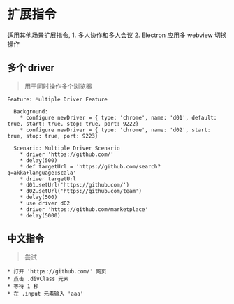 # 扩展指令

适用其他场景扩展指令, 1. 多人协作和多人会议  2. Electron 应用多 webview 切换操作

## 多个 driver

> 用于同时操作多个浏览器

```
Feature: Multiple Driver Feature

  Background:
    * configure newDriver = { type: 'chrome', name: 'd01', default: true, start: true, stop: true, port: 9222}
    * configure newDriver = { type: 'chrome', name: 'd02', start: true, stop: true, port: 9223}

  Scenario: Multiple Driver Scenario
    * driver 'https://github.com/'
    * delay(500)
    * def targetUrl = 'https://github.com/search?q=akka+language:scala'
    * driver targetUrl
    * d01.setUrl('https://github.com/')
    * d02.setUrl('https://github.com/team')
    * delay(500)
    * use driver d02
    * driver 'https://github.com/marketplace'
    * delay(5000)
```

## 中文指令

> 尝试

```
* 打开 'https://github.com/' 网页
* 点击 .divClass 元素
* 等待 1 秒
* 在 .input 元素输入 'aaa'
```
